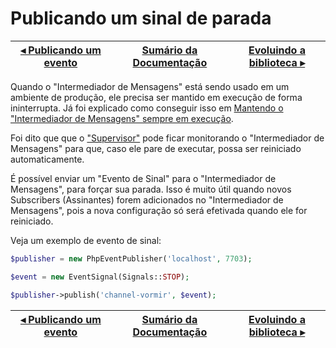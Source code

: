 # Publicando um sinal de parada

[◂ Publicando um evento](09-publicando-um-evento.md) | [Sumário da Documentação](indice.md) | [Evoluindo a biblioteca ▸](11-evoluindo-a-biblioteca.md)
-- | -- | --

Quando o "Intermediador de Mensagens" está sendo usado em um ambiente de produção, ele precisa ser mantido em execução de forma ininterrupta. Já foi explicado como conseguir isso em [Mantendo o "Intermediador de Mensagens" sempre em execução](06-mantendo-a-execucao.md).

Foi dito que que o ["Supervisor"](http://supervisord.org/introduction.html) pode ficar monitorando o "Intermediador de Mensagens" para que, caso ele pare de executar, possa ser reiniciado automaticamente.

É possível enviar um "Evento de Sinal" para o "Intermediador de Mensagens", para forçar sua parada. Isso é muito útil quando novos Subscribers (Assinantes) forem adicionados no "Intermediador de Mensagens", pois a nova configuração só será efetivada quando ele for reiniciado.

Veja um exemplo de evento de sinal:

```php
$publisher = new PhpEventPublisher('localhost', 7703);

$event = new EventSignal(Signals::STOP);

$publisher->publish('channel-vormir', $event);
```

[◂ Publicando um evento](09-publicando-um-evento.md) | [Sumário da Documentação](indice.md) | [Evoluindo a biblioteca ▸](11-evoluindo-a-biblioteca.md)
-- | -- | --
